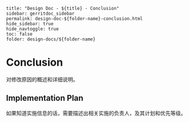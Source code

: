 ```
title: "Design Doc - ${title} - Conclusion"
sidebar: gerritdoc_sidebar
permalink: design-doc-${folder-name}-conclusion.html
hide_sidebar: true
hide_navtoggle: true
toc: false
folder: design-docs/${folder-name}
```

# Conclusion

对修改原因的概述和详细说明。

## <a id="implementation-plan"> Implementation Plan

如果知道实施信息的话，需要描述出相关实施的负责人，及其计划和优先等级。
